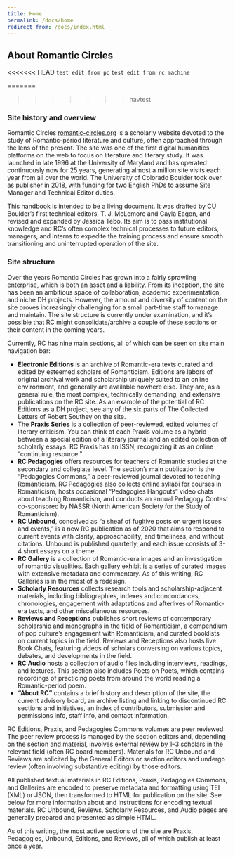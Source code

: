 ```yaml
---
title: Home
permalink: /docs/home
redirect_from: /docs/index.html
---
```


## About Romantic Circles

<<<<<<< HEAD
`test edit from pc`
`test edit from rc machine`

=======
>>>>>>> navtest
### Site history and overview

Romantic Circles [romantic-circles.org](https://www.romantic-circles.org) is a scholarly website devoted to the study of Romantic-period literature and culture, often approached through the lens of the present. The site was one of the first digital humanities platforms on the web to focus on literature and literary study. It was launched in late 1996 at the University of Maryland and has operated continuously now for 25 years, generating almost a million site visits each year from all over the world. The University of Colorado Boulder took over as publisher in 2018, with funding for two English PhDs to assume Site Manager and Technical Editor duties.

This handbook is intended to be a living document. It was drafted by CU Boulder’s first technical editors, T. J. McLemore and Cayla Eagon, and revised and expanded by Jessica Tebo. Its aim is to pass institutional knowledge and RC’s often complex technical processes to future editors, managers, and interns to expedite the training process and ensure smooth transitioning and uninterrupted operation of the site.

### Site structure

Over the years Romantic Circles has grown into a fairly sprawling enterprise, which is both an asset and a liability. From its inception, the site has been an ambitious space of collaboration, academic experimentation, and niche DH projects. However, the amount and diversity of content on the site proves increasingly challenging for a small part-time staff to manage and maintain. The site structure is currently under examination, and it’s possible that RC might consolidate/archive a couple of these sections or their content in the coming years.

Currently, RC has nine main sections, all of which can be seen on site main navigation bar:

- **Electronic Editions** is an archive of Romantic-era texts curated and edited by esteemed scholars of Romanticism. Editions are labors of original archival work and scholarship uniquely suited to an online environment, and generally are available nowhere else. They are, as a general rule, the most complex, technically demanding, and extensive publications on the RC site. As an example of the potential of RC Editions as a DH project, see any of the six parts of The Collected Letters of Robert Southey on the site.
- The **Praxis Series** is a collection of peer-reviewed, edited volumes of literary criticism. You can think of each Praxis volume as a hybrid between a special edition of a literary journal and an edited collection of scholarly essays. RC Praxis has an ISSN, recognizing it as an online “continuing resource.”
- **RC Pedagogies** offers resources for teachers of Romantic studies at the secondary and collegiate level. The section’s main publication is the “Pedagogies Commons,” a peer-reviewed journal devoted to teaching Romanticism. RC Pedagogies also collects online syllabi for courses in Romanticism, hosts occasional “Pedagogies Hangouts” video chats about teaching Romanticism, and conducts an annual Pedagogy Contest co-sponsored by NASSR (North American Society for the Study of Romanticism).
- **RC Unbound**, conceived as “a sheaf of fugitive posts on urgent issues and events,” is a new RC publication as of 2020 that aims to respond to current events with clarity, approachability, and timeliness, and without citations. Unbound is published quarterly, and each issue consists of 3-4 short essays on a theme.
- **RC Gallery** is a collection of Romantic-era images and an investigation of romantic visualities. Each gallery exhibit is a series of curated images with extensive metadata and commentary. As of this writing, RC Galleries is in the midst of a redesign.
- **Scholarly Resources** collects research tools and scholarship-adjacent materials, including bibliographies, indexes and concordances, chronologies, engagement with adaptations and afterlives of Romantic-era texts, and other miscellaneous resources.
- **Reviews and Receptions** publishes short reviews of contemporary scholarship and monographs in the field of Romanticism, a compendium of pop culture’s engagement with Romanticism, and curated booklists on current topics in the field. Reviews and Receptions also hosts live Book Chats, featuring videos of scholars conversing on various topics, debates, and developments in the field.
- **RC Audio** hosts a collection of audio files including interviews, readings, and lectures. This section also includes Poets on Poets, which contains recordings of practicing poets from around the world reading a Romantic-period poem.
- **“About RC”** contains a brief history and description of the site, the current advisory board, an archive listing and linking to discontinued RC sections and initiatives, an index of contributors, submission and permissions info, staff info, and contact information.

RC Editions, Praxis, and Pedagogies Commons volumes are peer reviewed. The peer review process is managed by the section editors and, depending on the section and material, involves external review by 1–3 scholars in the relevant field (often RC board members). Materials for RC Unbound and Reviews are solicited by the General Editors or section editors and undergo review (often involving substantive editing) by those editors.

All published textual materials in RC Editions, Praxis, Pedagogies Commons, and Galleries are encoded to preserve metadata and formatting using TEI (XML) or JSON, then transformed to HTML for publication on the site. See below for more information about and instructions for encoding textual materials. RC Unbound, Reviews, Scholarly Resources, and Audio pages are generally prepared and presented as simple HTML.

As of this writing, the most active sections of the site are Praxis, Pedagogies, Unbound, Editions, and Reviews, all of which publish at least once a year.
